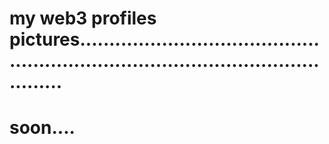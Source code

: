 # my web3 profiles pictures.......................................................................................................
# soon....
